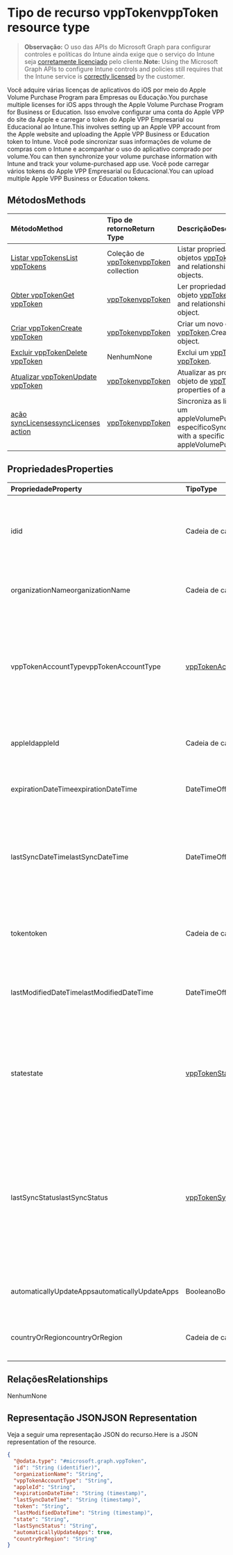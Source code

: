 # <a name="vpptoken-resource-type"></a><span data-ttu-id="d1cae-101">Tipo de recurso vppToken</span><span class="sxs-lookup"><span data-stu-id="d1cae-101">vppToken resource type</span></span>

> <span data-ttu-id="d1cae-102">**Observação:** O uso das APIs do Microsoft Graph para configurar controles e políticas do Intune ainda exige que o serviço do Intune seja [corretamente licenciado](https://go.microsoft.com/fwlink/?linkid=839381) pelo cliente.</span><span class="sxs-lookup"><span data-stu-id="d1cae-102">**Note:** Using the Microsoft Graph APIs to configure Intune controls and policies still requires that the Intune service is [correctly licensed](https://go.microsoft.com/fwlink/?linkid=839381) by the customer.</span></span>

<span data-ttu-id="d1cae-103">Você adquire várias licenças de aplicativos do iOS por meio do Apple Volume Purchase Program para Empresas ou Educação.</span><span class="sxs-lookup"><span data-stu-id="d1cae-103">You purchase multiple licenses for iOS apps through the Apple Volume Purchase Program for Business or Education.</span></span> <span data-ttu-id="d1cae-104">Isso envolve configurar uma conta do Apple VPP do site da Apple e carregar o token do Apple VPP Empresarial ou Educacional ao Intune.</span><span class="sxs-lookup"><span data-stu-id="d1cae-104">This involves setting up an Apple VPP account from the Apple website and uploading the Apple VPP Business or Education token to Intune.</span></span> <span data-ttu-id="d1cae-105">Você pode sincronizar suas informações de volume de compras com o Intune e acompanhar o uso do aplicativo comprado por volume.</span><span class="sxs-lookup"><span data-stu-id="d1cae-105">You can then synchronize your volume purchase information with Intune and track your volume-purchased app use.</span></span> <span data-ttu-id="d1cae-106">Você pode carregar vários tokens do Apple VPP Empresarial ou Educacional.</span><span class="sxs-lookup"><span data-stu-id="d1cae-106">You can upload multiple Apple VPP Business or Education tokens.</span></span>
## <a name="methods"></a><span data-ttu-id="d1cae-107">Métodos</span><span class="sxs-lookup"><span data-stu-id="d1cae-107">Methods</span></span>
|<span data-ttu-id="d1cae-108">Método</span><span class="sxs-lookup"><span data-stu-id="d1cae-108">Method</span></span>|<span data-ttu-id="d1cae-109">Tipo de retorno</span><span class="sxs-lookup"><span data-stu-id="d1cae-109">Return Type</span></span>|<span data-ttu-id="d1cae-110">Descrição</span><span class="sxs-lookup"><span data-stu-id="d1cae-110">Description</span></span>|
|:---|:---|:---|
|[<span data-ttu-id="d1cae-111">Listar vppTokens</span><span class="sxs-lookup"><span data-stu-id="d1cae-111">List vppTokens</span></span>](../api/intune_onboarding_vpptoken_list.md)|<span data-ttu-id="d1cae-112">Coleção de [vppToken](../resources/intune_onboarding_vpptoken.md)</span><span class="sxs-lookup"><span data-stu-id="d1cae-112">[vppToken](../resources/intune_onboarding_vpptoken.md) collection</span></span>|<span data-ttu-id="d1cae-113">Listar propriedades e relações de objetos [vppToken](../resources/intune_onboarding_vpptoken.md).</span><span class="sxs-lookup"><span data-stu-id="d1cae-113">List properties and relationships of the [vppToken](../resources/intune_onboarding_vpptoken.md) objects.</span></span>|
|[<span data-ttu-id="d1cae-114">Obter vppToken</span><span class="sxs-lookup"><span data-stu-id="d1cae-114">Get vppToken</span></span>](../api/intune_onboarding_vpptoken_get.md)|[<span data-ttu-id="d1cae-115">vppToken</span><span class="sxs-lookup"><span data-stu-id="d1cae-115">vppToken</span></span>](../resources/intune_onboarding_vpptoken.md)|<span data-ttu-id="d1cae-116">Ler propriedades e relações do objeto [vppToken](../resources/intune_onboarding_vpptoken.md).</span><span class="sxs-lookup"><span data-stu-id="d1cae-116">Read properties and relationships of the [vppToken](../resources/intune_onboarding_vpptoken.md) object.</span></span>|
|[<span data-ttu-id="d1cae-117">Criar vppToken</span><span class="sxs-lookup"><span data-stu-id="d1cae-117">Create vppToken</span></span>](../api/intune_onboarding_vpptoken_create.md)|[<span data-ttu-id="d1cae-118">vppToken</span><span class="sxs-lookup"><span data-stu-id="d1cae-118">vppToken</span></span>](../resources/intune_onboarding_vpptoken.md)|<span data-ttu-id="d1cae-119">Criar um novo objeto [vppToken](../resources/intune_onboarding_vpptoken.md).</span><span class="sxs-lookup"><span data-stu-id="d1cae-119">Create a new [vppToken](../resources/intune_onboarding_vpptoken.md) object.</span></span>|
|[<span data-ttu-id="d1cae-120">Excluir vppToken</span><span class="sxs-lookup"><span data-stu-id="d1cae-120">Delete vppToken</span></span>](../api/intune_onboarding_vpptoken_delete.md)|<span data-ttu-id="d1cae-121">Nenhum</span><span class="sxs-lookup"><span data-stu-id="d1cae-121">None</span></span>|<span data-ttu-id="d1cae-122">Exclui um [vppToken](../resources/intune_onboarding_vpptoken.md).</span><span class="sxs-lookup"><span data-stu-id="d1cae-122">Deletes a [vppToken](../resources/intune_onboarding_vpptoken.md).</span></span>|
|[<span data-ttu-id="d1cae-123">Atualizar vppToken</span><span class="sxs-lookup"><span data-stu-id="d1cae-123">Update vppToken</span></span>](../api/intune_onboarding_vpptoken_update.md)|[<span data-ttu-id="d1cae-124">vppToken</span><span class="sxs-lookup"><span data-stu-id="d1cae-124">vppToken</span></span>](../resources/intune_onboarding_vpptoken.md)|<span data-ttu-id="d1cae-125">Atualizar as propriedades de um objeto de [vppToken](../resources/intune_onboarding_vpptoken.md).</span><span class="sxs-lookup"><span data-stu-id="d1cae-125">Update the properties of a [vppToken](../resources/intune_onboarding_vpptoken.md) object.</span></span>|
|[<span data-ttu-id="d1cae-126">ação syncLicenses</span><span class="sxs-lookup"><span data-stu-id="d1cae-126">syncLicenses action</span></span>](../api/intune_onboarding_vpptoken_synclicenses.md)|[<span data-ttu-id="d1cae-127">vppToken</span><span class="sxs-lookup"><span data-stu-id="d1cae-127">vppToken</span></span>](../resources/intune_onboarding_vpptoken.md)|<span data-ttu-id="d1cae-128">Sincroniza as licenças associadas a um appleVolumePurchaseProgramToken específico</span><span class="sxs-lookup"><span data-stu-id="d1cae-128">Syncs licenses associated with a specific appleVolumePurchaseProgramToken</span></span>|

## <a name="properties"></a><span data-ttu-id="d1cae-129">Propriedades</span><span class="sxs-lookup"><span data-stu-id="d1cae-129">Properties</span></span>
|<span data-ttu-id="d1cae-130">Propriedade</span><span class="sxs-lookup"><span data-stu-id="d1cae-130">Property</span></span>|<span data-ttu-id="d1cae-131">Tipo</span><span class="sxs-lookup"><span data-stu-id="d1cae-131">Type</span></span>|<span data-ttu-id="d1cae-132">Descrição</span><span class="sxs-lookup"><span data-stu-id="d1cae-132">Description</span></span>|
|:---|:---|:---|
|<span data-ttu-id="d1cae-133">id</span><span class="sxs-lookup"><span data-stu-id="d1cae-133">id</span></span>|<span data-ttu-id="d1cae-134">Cadeia de caracteres</span><span class="sxs-lookup"><span data-stu-id="d1cae-134">String</span></span>|<span data-ttu-id="d1cae-135">Isso é gerado automaticamente quando o appleVolumePurchaseProgramToken é criado.</span><span class="sxs-lookup"><span data-stu-id="d1cae-135">This is automatically generated when the appleVolumePurchaseProgramToken is created.</span></span> <span data-ttu-id="d1cae-136">É a Chave da entidade.</span><span class="sxs-lookup"><span data-stu-id="d1cae-136">It is the Key of the entity.</span></span>|
|<span data-ttu-id="d1cae-137">organizationName</span><span class="sxs-lookup"><span data-stu-id="d1cae-137">organizationName</span></span>|<span data-ttu-id="d1cae-138">Cadeia de caracteres</span><span class="sxs-lookup"><span data-stu-id="d1cae-138">String</span></span>|<span data-ttu-id="d1cae-139">A organização associada ao Token do Programa de Compra por Volume da Apple</span><span class="sxs-lookup"><span data-stu-id="d1cae-139">The organization associated with the Apple Volume Purchase Program Token</span></span>|
|<span data-ttu-id="d1cae-140">vppTokenAccountType</span><span class="sxs-lookup"><span data-stu-id="d1cae-140">vppTokenAccountType</span></span>|[<span data-ttu-id="d1cae-141">vppTokenAccountType</span><span class="sxs-lookup"><span data-stu-id="d1cae-141">vppTokenAccountType</span></span>](../resources/intune_shared_vpptokenaccounttype.md)|<span data-ttu-id="d1cae-142">O tipo de programa de compra de volume ao qual o Token do Programa de Compra de Volume Apple especificado está associado.</span><span class="sxs-lookup"><span data-stu-id="d1cae-142">The type of volume purchase program which the given Apple Volume Purchase Program Token is associated with.</span></span> <span data-ttu-id="d1cae-143">Os valores possíveis são: `business`, `education`.</span><span class="sxs-lookup"><span data-stu-id="d1cae-143">The possible values are:</span></span> <span data-ttu-id="d1cae-144">Os valores possíveis são: `business`, `education`.</span><span class="sxs-lookup"><span data-stu-id="d1cae-144">The possible values are:</span></span>|
|<span data-ttu-id="d1cae-145">appleId</span><span class="sxs-lookup"><span data-stu-id="d1cae-145">appleId</span></span>|<span data-ttu-id="d1cae-146">Cadeia de caracteres</span><span class="sxs-lookup"><span data-stu-id="d1cae-146">String</span></span>|<span data-ttu-id="d1cae-147">O Apple ID associado ao Token do Apple Volume Purchase Program.</span><span class="sxs-lookup"><span data-stu-id="d1cae-147">The apple Id associated with the given Apple Volume Purchase Program Token.</span></span>|
|<span data-ttu-id="d1cae-148">expirationDateTime</span><span class="sxs-lookup"><span data-stu-id="d1cae-148">expirationDateTime</span></span>|<span data-ttu-id="d1cae-149">DateTimeOffset</span><span class="sxs-lookup"><span data-stu-id="d1cae-149">DateTimeOffset</span></span>|<span data-ttu-id="d1cae-150">A data e hora de expiração do Token do Apple Volume Purchase Program.</span><span class="sxs-lookup"><span data-stu-id="d1cae-150">The expiration date time of the Apple Volume Purchase Program Token.</span></span>|
|<span data-ttu-id="d1cae-151">lastSyncDateTime</span><span class="sxs-lookup"><span data-stu-id="d1cae-151">lastSyncDateTime</span></span>|<span data-ttu-id="d1cae-152">DateTimeOffset</span><span class="sxs-lookup"><span data-stu-id="d1cae-152">DateTimeOffset</span></span>|<span data-ttu-id="d1cae-153">A última vez que uma sincronização de aplicativo foi realizada com o serviço do Apple Volume Purchase Program usando Token do Apple Volume Purchase Program.</span><span class="sxs-lookup"><span data-stu-id="d1cae-153">The last time when an application sync was done with the Apple volume purchase program service using the the Apple Volume Purchase Program Token.</span></span>|
|<span data-ttu-id="d1cae-154">token</span><span class="sxs-lookup"><span data-stu-id="d1cae-154">token</span></span>|<span data-ttu-id="d1cae-155">Cadeia de caracteres</span><span class="sxs-lookup"><span data-stu-id="d1cae-155">String</span></span>|<span data-ttu-id="d1cae-156">A cadeia de caracteres do Token do Apple Volume Purchase Program baixada do Apple Volume Purchase Program.</span><span class="sxs-lookup"><span data-stu-id="d1cae-156">The Apple Volume Purchase Program Token string downloaded from the Apple Volume Purchase Program.</span></span>|
|<span data-ttu-id="d1cae-157">lastModifiedDateTime</span><span class="sxs-lookup"><span data-stu-id="d1cae-157">lastModifiedDateTime</span></span>|<span data-ttu-id="d1cae-158">DateTimeOffset</span><span class="sxs-lookup"><span data-stu-id="d1cae-158">DateTimeOffset</span></span>|<span data-ttu-id="d1cae-159">Data e hora da última modificação associada com o Token do Apple Volume Purchase Program.</span><span class="sxs-lookup"><span data-stu-id="d1cae-159">Last modification date time associated with the Apple Volume Purchase Program Token.</span></span>|
|<span data-ttu-id="d1cae-160">state</span><span class="sxs-lookup"><span data-stu-id="d1cae-160">state</span></span>|[<span data-ttu-id="d1cae-161">vppTokenState</span><span class="sxs-lookup"><span data-stu-id="d1cae-161">vppTokenState</span></span>](../resources/intune_onboarding_vpptokenstate.md)|<span data-ttu-id="d1cae-162">Estado atual do Token do Programa de Compra de Volume Apple.</span><span class="sxs-lookup"><span data-stu-id="d1cae-162">Current state of the Apple Volume Purchase Program Token.</span></span> <span data-ttu-id="d1cae-163">Os valores possíveis são: `unknown`, `valid`, `expired`, `invalid`.</span><span class="sxs-lookup"><span data-stu-id="d1cae-163">The possible values are `unknown`, `valid`, `expired`, `invalid`, , , , , , , , or .</span></span> <span data-ttu-id="d1cae-164">Os valores possíveis são: `unknown`, `valid`, `expired`, `invalid`.</span><span class="sxs-lookup"><span data-stu-id="d1cae-164">The possible values are `unknown`, `valid`, `expired`, `invalid`, , , , , , , , or .</span></span>|
|<span data-ttu-id="d1cae-165">lastSyncStatus</span><span class="sxs-lookup"><span data-stu-id="d1cae-165">lastSyncStatus</span></span>|[<span data-ttu-id="d1cae-166">vppTokenSyncStatus</span><span class="sxs-lookup"><span data-stu-id="d1cae-166">vppTokenSyncStatus</span></span>](../resources/intune_onboarding_vpptokensyncstatus.md)|<span data-ttu-id="d1cae-167">Status atual de sincronização da última sincronização de aplicativo que foi feita usando o Token do Programa de Compra de Volume Apple.</span><span class="sxs-lookup"><span data-stu-id="d1cae-167">Current sync status of the last application sync which was triggered using the Apple Volume Purchase Program Token.</span></span> <span data-ttu-id="d1cae-168">Os valores possíveis são: `none`, `inProgress`, `completed`, `failed`.</span><span class="sxs-lookup"><span data-stu-id="d1cae-168">The possible values are `none`, `inProgress`, `completed`, `failed`, , , , , , , , or .</span></span> <span data-ttu-id="d1cae-169">Os valores possíveis são: `none`, `inProgress`, `completed`, `failed`.</span><span class="sxs-lookup"><span data-stu-id="d1cae-169">The possible values are `none`, `inProgress`, `completed`, `failed`, , , , , , , , or .</span></span>|
|<span data-ttu-id="d1cae-170">automaticallyUpdateApps</span><span class="sxs-lookup"><span data-stu-id="d1cae-170">automaticallyUpdateApps</span></span>|<span data-ttu-id="d1cae-171">Booleano</span><span class="sxs-lookup"><span data-stu-id="d1cae-171">Boolean</span></span>|<span data-ttu-id="d1cae-172">Se os aplicativos para o token VPP serão automaticamente atualizados ou não.</span><span class="sxs-lookup"><span data-stu-id="d1cae-172">Whether or not apps for the VPP token will be automatically updated.</span></span>|
|<span data-ttu-id="d1cae-173">countryOrRegion</span><span class="sxs-lookup"><span data-stu-id="d1cae-173">countryOrRegion</span></span>|<span data-ttu-id="d1cae-174">Cadeia de caracteres</span><span class="sxs-lookup"><span data-stu-id="d1cae-174">String</span></span>|<span data-ttu-id="d1cae-175">Se os aplicativos para o token VPP serão automaticamente atualizados.</span><span class="sxs-lookup"><span data-stu-id="d1cae-175">Whether or not apps for the VPP token will be automatically updated.</span></span>|

## <a name="relationships"></a><span data-ttu-id="d1cae-176">Relações</span><span class="sxs-lookup"><span data-stu-id="d1cae-176">Relationships</span></span>
<span data-ttu-id="d1cae-177">Nenhum</span><span class="sxs-lookup"><span data-stu-id="d1cae-177">None</span></span>
## <a name="json-representation"></a><span data-ttu-id="d1cae-178">Representação JSON</span><span class="sxs-lookup"><span data-stu-id="d1cae-178">JSON Representation</span></span>
<span data-ttu-id="d1cae-179">Veja a seguir uma representação JSON do recurso.</span><span class="sxs-lookup"><span data-stu-id="d1cae-179">Here is a JSON representation of the resource.</span></span>
<!-- {
  "blockType": "resource",
  "baseType": "microsoft.graph.entity",
  "@odata.type": "microsoft.graph.vppToken"
}
-->
``` json
{
  "@odata.type": "#microsoft.graph.vppToken",
  "id": "String (identifier)",
  "organizationName": "String",
  "vppTokenAccountType": "String",
  "appleId": "String",
  "expirationDateTime": "String (timestamp)",
  "lastSyncDateTime": "String (timestamp)",
  "token": "String",
  "lastModifiedDateTime": "String (timestamp)",
  "state": "String",
  "lastSyncStatus": "String",
  "automaticallyUpdateApps": true,
  "countryOrRegion": "String"
}
```



